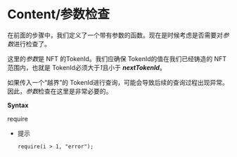 # Content/**参数检查**

在前面的步骤中，我们定义了一个带有参数的函数。现在是时候考虑是否需要对*参数*进行检查了。

这里的*参数*是 NFT 的TokenId。我们应确保 TokenId的值在我们已经铸造的 NFT 范围内，也就是 TokenId必须大于*1*且小于 ***nextTokenId***。

如果传入一个“越界”的 TokenId进行查询，可能会导致后续的查询过程出现异常。因此，*参数*检查在这里是非常必要的。

**Syntax**

require

- 提示
    ```
    require(i > 1, "error");
    ```